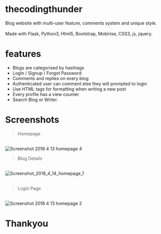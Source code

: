 # thecodingthunder
Blog website with multi-user feature, comments system and unique style.
<br><br>
Made with Flask, Python3, Html5, Bootstrap, Mobirise, CSS3, js, jquery.


# features 
- Blogs are categorised by hashtags
- Login / Signup / Forgot Password
- Comments and replies on every blog
- Authenticated user can comment else they will prompted to login
- Use HTML tags for formatting when writing a new post
- Every profile has a view counter
- Search Blog or Writer.

# Screenshots
<blockquote>Homepage</blockquote>
<br>
<img src="https://image.ibb.co/hRBign/Screenshot_2018_4_13_homepage_4.jpg" alt="Screenshot 2018 4 13 homepage 4" border="0" />

<br>
<blockquote>Blog Details</blockquote>
<br>
<img src="https://image.ibb.co/iGx1j7/Screenshot_2018_4_14_homepage_1.jpg" alt="Screenshot_2018_4_14_homepage_1" border="0"><br>
<br>

<blockquote>Login Page</blockquote>
<br>
<img src="https://image.ibb.co/njp3gn/Screenshot_2018_4_13_homepage_2.png" alt="Screenshot 2018 4 13 homepage 2" border="0" />
<br>

# Thankyou
